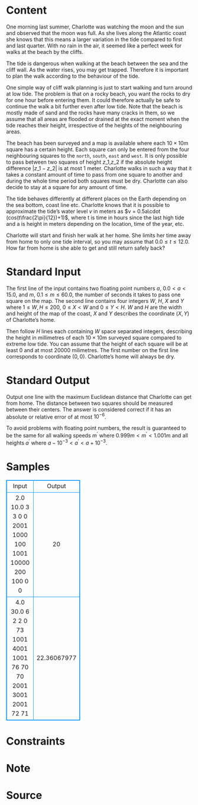 
# Content

One morning last summer, Charlotte was watching the moon and the sun and observed that the moon was full. As she lives along the Atlantic coast she knows that this means a larger variation in the tide compared to first and last quarter. With no rain in the air, it seemed like a perfect week for walks at the beach by the cliffs.

The tide is dangerous when walking at the beach between the sea and the cliff wall. As the water rises, you may get trapped. Therefore it is important to plan the walk according to the behaviour of the tide.

One simple way of cliff walk planning is just to start walking and turn around at low tide. The problem is that on a rocky beach, you want the rocks to dry for one hour before entering them. It could therefore actually be safe to continue the walk a bit further even after low tide. Note that the beach is mostly made of sand and the rocks have many cracks in them, so we assume that all areas are flooded or drained at the exact moment when the tide reaches their height, irrespective of the heights of the neighbouring areas.

The beach has been surveyed and a map is available where each $10\times 10$m square has a certain height. Each square can only be entered from the four neighbouring squares to the `north`, `south`, `east` and `west`. It is only possible to pass between two squares of height $z\_1$,$z\_2$ if the absolute height difference $|z\_1-z\_2|$ is at most $1$ meter. Charlotte walks in such a way that it takes a constant amount of time to pass from one square to another and during the whole time period both squares must be dry. Charlotte can also decide to stay at a square for any amount of time.

The tide behaves differently at different places on the Earth depending on the sea bottom, coast line etc. Charlotte knows that it is possible to approximate the tide’s water level $v$ in meters as $v = 0.5a\cdot (cos(t\frac{2\pi}{12})+1)$, where t is time in hours since the last high tide and a is height in meters depending on the location, time of the year, etc.

Charlotte will start and finish her walk at her home. She limits her time away from home to only one tide interval, so you may assume that $0.0\leq t\leq 12.0$. How far from home is she able to get and still return safely back?

# Standard Input

The first line of the input contains two floating point numbers $a$, $0.0 < a <15.0$, and $m$, $0.1\leq m\leq 60.0$, the number of seconds it takes to pass one square on the map. The second line contains four integers $W$, $H$, $X$ and $Y$ where $1\leq W, H\leq 200$,  $0\leq X < W$ and $0\leq Y < H$. $W$ and $H$ are the width and height of the map of the coast, $X$ and $Y$ describes the coordinate $(X, Y)$ of Charlotte’s home.

Then follow $H$ lines each containing $W$ space separated integers, describing the height in millimetres of each $10\times 10$m surveyed square compared to extreme low tide. You can assume that the height of each square will be at least $0$ and at most $20 000$ milimetres. The first number on the first line corresponds to coordinate $(0, 0)$. Charlotte’s home will always be dry.

# Standard Output

Output one line with the maximum Euclidean distance that Charlotte can get from home. The distance between two squares should be measured between their centers. The answer is considered correct if it has an absolute or relative error of at most $10^{-6}$.

To avoid problems with floating point numbers, the result is guaranteed to be the same for all walking speeds $m^{'}$ where $0.999m < m^{'} < 1.001m$ and all heights $a^{'}$ where $a - 10^{-3} < a^{'} < a + 10^{-3}$.

# Samples

<style>
        table,table tr th, table tr td { border:1px solid #0094ff; }
        table { width: 200px; min-height: 25px; line-height: 25px; text-align: center; border-collapse: collapse;}   
    </style>
<table>
	<tr>
		<td>Input</td>
		<td>Output</td>
	</tr>
<tr><td>2.0 10.0
3 3 0 0
2001 1000 100
1001 10000 200
100 0 0</td><td>20</td></tr><tr><td>4.0 30.0
6 2 2 0
73 1001 4001 1001 76 70
70 2001 3001 2001 72 71</td><td>22.36067977</td></tr></table>


# Constraints



# Note



# Source


